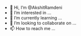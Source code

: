 - 👋 Hi, I’m @AkshitRamdeni
- 👀 I’m interested in ...
- 🌱 I’m currently learning ...
- 💞️ I’m looking to collaborate on ...
- 📫 How to reach me ...

<!---
AkshitRamdeni/AkshitRamdeni is a ✨ special ✨ repository because its `README.md` (this file) appears on your GitHub profile.
You can click the Preview link to take a look at your changes.
--->
